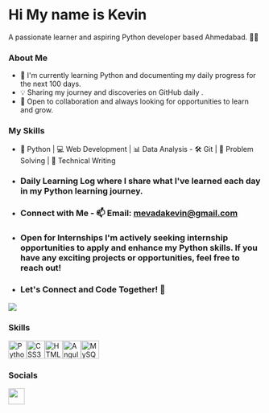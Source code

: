 Hi My name is Kevin
=============================================================================================================================

A passionate learner and aspiring Python developer based Ahmedabad. 👨‍💻 
### About Me
- 🌱 I'm currently learning Python and documenting my daily progress for the next 100 days.
- 💡 Sharing my journey and discoveries on GitHub daily .
- 🚀 Open to collaboration and always looking for opportunities to learn and grow.

### My Skills 
- 🐍 Python | 💻 Web Development | 📊 Data Analysis - 🛠️ Git | 🧠 Problem Solving | 📝 Technical Writing
- ### Daily Learning Log where I share what I've learned each day in my Python learning journey.
- ### Connect with Me - 📫 Email: mevadakevin@gmail.com
- ### Open for Internships I'm actively seeking internship opportunities to apply and enhance my Python skills. If you have any exciting projects or opportunities, feel free to reach out!
- ### Let's Connect and Code Together! 🚀

<a href="https://www.github.com/kevinmevada" target="_blank" rel="noreferrer"><img
src="https://img.shields.io/github/followers/kevinmevada?logo=github&style=for-the-badge&color=0891b2&labelColor=1c1917" /></a>

### Skills


<p align="left">
<a href="https://www.python.org/" target="_blank" rel="noreferrer"><img src="https://raw.githubusercontent.com/danielcranney/readme-generator/main/public/icons/skills/python-colored.svg" width="36" height="36" alt="Python" /></a><a href="https://www.w3.org/TR/CSS/#css" target="_blank" rel="noreferrer"><img src="https://raw.githubusercontent.com/danielcranney/readme-generator/main/public/icons/skills/css3-colored.svg" width="36" height="36" alt="CSS3" /></a><a href="https://developer.mozilla.org/en-US/docs/Glossary/HTML5" target="_blank" rel="noreferrer"><img src="https://raw.githubusercontent.com/danielcranney/readme-generator/main/public/icons/skills/html5-colored.svg" width="36" height="36" alt="HTML5" /></a><a href="https://angular.io/" target="_blank" rel="noreferrer"><img src="https://raw.githubusercontent.com/danielcranney/readme-generator/main/public/icons/skills/angularjs-colored.svg" width="36" height="36" alt="Angular" /></a><a href="https://www.mysql.com/" target="_blank" rel="noreferrer"><img src="https://raw.githubusercontent.com/danielcranney/readme-generator/main/public/icons/skills/mysql-colored.svg" width="36" height="36" alt="MySQL" /></a>
</p>


### Socials

<p align="left"> <a href="https://www.github.com/kevinmevada" target="_blank" rel="noreferrer"> <picture> <source media="(prefers-color-scheme: dark)" srcset="https://raw.githubusercontent.com/danielcranney/readme-generator/main/public/icons/socials/github-dark.svg" /> <source media="(prefers-color-scheme: light)" srcset="https://raw.githubusercontent.com/danielcranney/readme-generator/main/public/icons/socials/github.svg" /> <img src="https://raw.githubusercontent.com/danielcranney/readme-generator/main/public/icons/socials/github.svg" width="32" height="32" /> </picture> </a></p>

